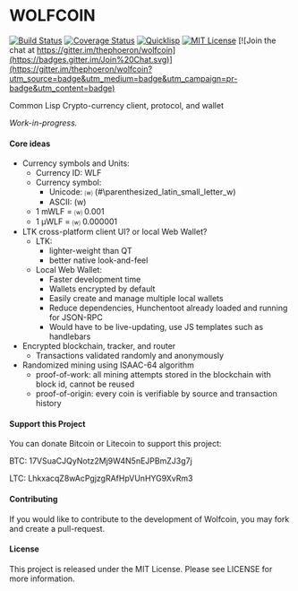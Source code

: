 # WOLFCOIN

[![Build Status](https://circleci.com/gh/thephoeron/wolfcoin.svg?style=shield)](https://circleci.com/gh/thephoeron/wolfcoin)
[![Coverage Status](http://coveralls.io/repos/thephoeron/wolfcoin/badge.svg?branch=master&service=github)](http://coveralls.io/github/thephoeron/wolfcoin?branch=master)
[![Quicklisp](http://quickdocs.org/badge/wolfcoin.svg)](http://quickdocs.org/wolfcoin/)
[![MIT License](https://img.shields.io/badge/license-MIT-blue.svg)](./LICENSE)
[![Join the chat at https://gitter.im/thephoeron/wolfcoin](https://badges.gitter.im/Join%20Chat.svg)](https://gitter.im/thephoeron/wolfcoin?utm_source=badge&utm_medium=badge&utm_campaign=pr-badge&utm_content=badge)

Common Lisp Crypto-currency client, protocol, and wallet

*Work-in-progress.*

#### Core ideas

* Currency symbols and Units:
	* Currency ID: WLF
	* Currency symbol:
	    * Unicode: ⒲ (#\parenthesized_latin_small_letter_w)
	    * ASCII: (w)
	* 1 mWLF = ⒲ 0.001
	* 1 μWLF = ⒲ 0.000001
* LTK cross-platform client UI? or local Web Wallet?
	* LTK:
    	* lighter-weight than QT
    	* better native look-and-feel
    * Local Web Wallet:
    	* Faster development time
    	* Wallets encrypted by default
    	* Easily create and manage multiple local wallets
    	* Reduce dependencies, Hunchentoot already loaded and running for JSON-RPC
    	* Would have to be live-updating, use JS templates such as handlebars
* Encrypted blockchain, tracker, and router
	* Transactions validated randomly and anonymously
* Randomized mining using ISAAC-64 algorithm
	* proof-of-work: all mining attempts stored in the blockchain with block id, cannot be reused
	* proof-of-origin: every coin is verifiable by source and transaction history

#### Support this Project

You can donate Bitcoin or Litecoin to support this project:

BTC: 17VSuaCJQyNotz2Mj9W4N5nEJPBmZJ3g7j

LTC: LhkxacqZ8wAcPgjzgRAfHpVUnHYG9XvRm3

#### Contributing

If you would like to contribute to the development of Wolfcoin, you may fork and create a pull-request.

#### License

This project is released under the MIT License.  Please see LICENSE for more information.
